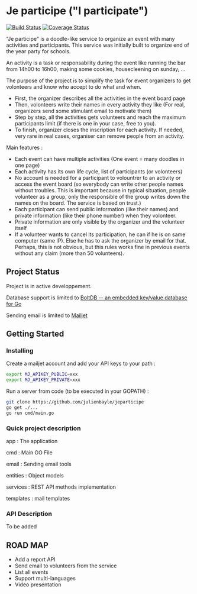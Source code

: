 Je participe ("I participate")
============

[![Build Status](https://travis-ci.org/julienbayle/jeparticipe.svg?branch=master)](https://travis-ci.org/julienbayle/jeparticipe) [![Coverage Status](https://coveralls.io/repos/github/julienbayle/jeparticipe/badge.svg?branch=master)](https://coveralls.io/github/julienbayle/jeparticipe?branch=master)

"Je participe" is a doodle-like service to organize an event with many activities and participants.
This service was initially built to organize end of the year party for schools. 

An activity is a task or responsability during the event like running the bar from 14h00 to 16h00, making some cookies, housecleening on sunday, ...

The purpose of the project is to simplify the task for event organizers to get volonteers and know who accept to do what and when.

  * First, the organizer describes all the activities in the event board page
  * Then, volonteers write their names in every activity they like (For real, organizers send some stimulant email to motivate them)
  * Step by step, all the activities gets volunteers and reach the maximum participants limit (if there is one in your case, free to you).
  * To finish, organizer closes the inscription for each activity. If needed, very rare in real cases, organiser can remove people from an activity.

Main features :
  * Each event can have multiple activities (One event = many doodles in one page)
  * Each activity has its own life cycle, list of participants (or volonteers)
  * No account is needed for a participant to volountrer to an activity or access the event board (so everybody can write other people names without troubles. This is important because in typical situation, people volunteer as a group, only the responsible of the group writes down the names on the board. The service is based on trust.)
  * Each participant can send public information (like their names) and private information (like their phone number) when they volonteer.
  * Private information are only visible by the organizer and the volunteer itself
  * If a volunteer wants to cancel its participation, he can if he is on same computer (same IP). Else he has to ask the organizer by email for that. Perhaps, this is not obvious, but this rules works fine in previous events without any claim (more than 50 volunteers).

## Project Status

Project is in active developpement.

Database support is limited to [BoltDB -- an embedded key/value database for Go](https://raw.githubusercontent.com/boltdb)

Sending email is limited to [Mailjet](https://mailjet.com/)

## Getting Started

### Installing

Create a mailjet account and add your API keys to your path :

```sh
export MJ_APIKEY_PUBLIC=xxx
export MJ_APIKEY_PRIVATE=xxx
```

Run a server from code (to be executed in your GOPATH) :

```sh
git clone https://github.com/julienbayle/jeparticipe
go get ./...
go run cmd/main.go
```

### Quick project description

app : The application

cmd : Main GO File

email : Sending email tools

entities : Object models

services : REST API methods implementation

templates : mail templates

### API Description

To be added

## ROAD MAP

  * Add a report API
  * Send email to volunteers from the service
  * List all events
  * Support multi-languages
  * Video presentation
